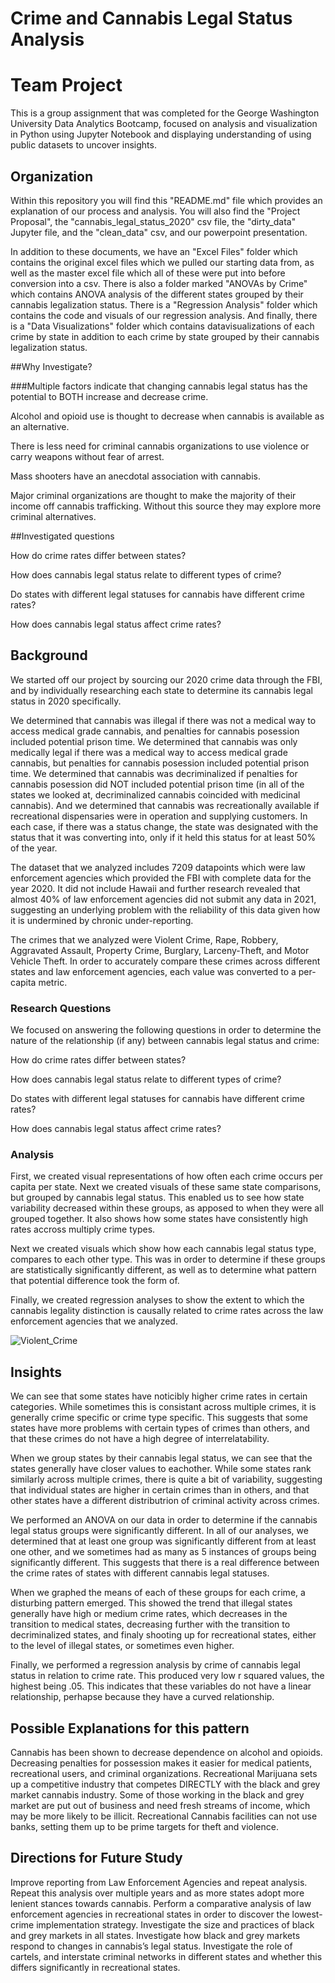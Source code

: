 # Crime and Cannabis Legal Status Analysis
# Team Project
This is a group assignment that was completed for the George Washington University Data Analytics Bootcamp, focused on analysis
and visualization in Python using Jupyter Notebook and displaying understanding of using public datasets to uncover insights.


## Organization
Within this repository you will find this "README.md" file which provides an explanation of our process and analysis. You will also find the "Project Proposal", the "cannabis_legal_status_2020" csv file, the "dirty_data" Jupyter file, and the "clean_data" csv, and our powerpoint presentation. 

In addition to these documents, we have an "Excel Files" folder which contains the original excel files which we pulled our starting data from, as well as the master excel file which all of these were put into before conversion into a csv.
There is also a folder marked "ANOVAs by Crime" which contains ANOVA analysis of the different states grouped by their cannabis legalization status. There is a "Regression Analysis" folder which contains the code and visuals of our regression analysis. And finally, there is a "Data Visualizations" folder which contains datavisualizations of each crime by state in addition to each crime by state grouped by their cannabis legalization status.

##Why Investigate?

###Multiple factors indicate that changing cannabis legal status has the potential to BOTH increase and decrease crime.

Alcohol and opioid use is thought to decrease when cannabis is available as an alternative.

There is less need for criminal cannabis organizations to use violence or carry weapons without fear of arrest.

Mass shooters have an anecdotal association with cannabis.

Major criminal organizations are thought to make the majority of their income off cannabis trafficking. Without this source they may explore more criminal alternatives.

##Investigated questions

How do crime rates differ between states?

How does cannabis legal status relate to different types of crime?

Do states with different legal statuses for cannabis have different crime rates?

How does cannabis legal status affect crime rates?

## Background

We started off our project by sourcing our 2020 crime data through the FBI, and by individually researching each state to determine its cannabis legal status in 2020 specifically. 

We determined that cannabis was illegal if there was not a medical way to access medical grade cannabis, and penalties for cannabis posession included potential prison time. We determined that cannabis was only medically legal if there was a medical way to access medical grade cannabis, but penalties for cannabis posession included potential prison time. We determined that cannabis was decriminalized if penalties for cannabis posession did NOT included potential prison time (in all of the states we looked at, decriminalized cannabis coincided with medicinal cannabis). And we determined that cannabis was recreationally available if recreational dispensaries were in operation and supplying customers. In each case, if there was a status change, the state was designated with the status that it was converting into, only if it held this status for at least 50% of the year.

The dataset that we analyzed includes 7209 datapoints which were law enforcement agencies which provided the FBI with complete data for the year 2020. It did not include Hawaii and further research revealed that almost 40% of law enforcement agencies did not submit any data in 2021, suggesting an underlying problem with the reliability of this data given how it is undermined by chronic under-reporting.

The crimes that we analyzed were Violent Crime, Rape, Robbery, Aggravated Assault, Property Crime, Burglary, Larceny-Theft, and Motor Vehicle Theft. In order to accurately compare these crimes across different states and law enforcement agencies, each value was converted to a per-capita metric.

### Research Questions

We focused on answering the following questions in order to determine the nature of the relationship (if any) between cannabis legal status and crime:

How do crime rates differ between states?

How does cannabis legal status relate to different types of crime?

Do states with different legal statuses for cannabis have different crime rates?

How does cannabis legal status affect crime rates?


### Analysis

First, we created visual representations of how often each crime occurs per capita per state. Next we created visuals of these same state comparisons, but grouped by cannabis legal status. This enabled us to see how state variability decreased within these groups, as apposed to when they were all grouped together. It also shows how some states have consistently high rates accross multiply crime types.

Next we created visuals which show how each cannabis legal status type, compares to each other type. This was in order to determine if these groups are statistically significantly different, as well as to determine what pattern that potential difference took the form of.

Finally, we created regression analyses to show the extent to which the cannabis legality distinction is causally related to crime rates across the law enforcement agencies that we analyzed.

![Violent_Crime](https://user-images.githubusercontent.com/119632669/225687264-30244e44-5c46-4932-9cf4-80e754773192.png)

## Insights
We can see that some states have noticibly higher crime rates in certain categories. While sometimes this is consistant across multiple crimes, it is generally crime specific or crime type specific. This suggests that some states have more problems with certain types of crimes than others, and that these crimes do not have a high degree of interrelatability.

When we group states by their cannabis legal status, we can see that the states generally have closer values to eachother. While some states rank similarly across multiple crimes, there is quite a bit of variability, suggesting that individual states are higher in certain crimes than in others, and that other states have a different distributrion of criminal activity across crimes.

We performed an ANOVA on our data in order to determine if the cannabis legal status groups were significantly different. In all of our analyses, we determined that at least one group was significantly different from at least one other, and we sometimes had as many as 5 instances of groups being significantly different. This suggests that there is a real difference between the crime rates of states with different cannabis legal statuses. 

When we graphed the means of each of these groups for each crime, a disturbing pattern emerged. This showed the trend that illegal states generally have high or medium crime rates, which decreases in the transition to medical states, decreasing further with the transition to decriminalized states, and finaly shooting up for recreational states, either to the level of illegal states, or sometimes even higher.

Finally, we performed a regression analysis by crime of cannabis legal status in relation to crime rate. This produced very low r squared values, the highest being .05. This indicates that these variables do not have a linear relationship, perhapse because they have a curved relationship.

## Possible Explanations for this pattern

Cannabis has been shown to decrease dependence on alcohol and opioids.
Decreasing penalties for possession makes it easier for medical patients, recreational users, and criminal organizations.
Recreational Marijuana sets up a competitive industry that competes DIRECTLY with the black and grey market cannabis industry.
Some of those working in the black and grey market are put out of business and need fresh streams of income, which may be more likely to be illicit.
Recreational Cannabis facilities can not use banks, setting them up to be prime targets for theft and violence.

## Directions for Future Study

Improve reporting from Law Enforcement Agencies and repeat analysis.
Repeat this analysis over multiple years and as more states adopt more lenient stances towards cannabis.
Perform a comparative analysis of law enforcement agencies in recreational states in order to discover the lowest-crime implementation strategy.
Investigate the size and practices of black and grey markets in all states.
Investigate how black and grey markets respond to changes in cannabis’s legal status.
Investigate the role of cartels, and interstate criminal networks in different states and whether this differs significantly in recreational states.


